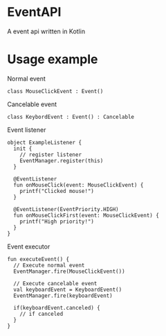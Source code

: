# EventAPI
A event api written in Kotlin

# Usage example

Normal event
```
class MouseClickEvent : Event()
```

Cancelable event
```
class KeybordEvent : Event() : Cancelable
```


Event listener
```
object ExampleListener {
  init {
    // register listener
    EventManager.register(this)
  }
  
  @EventListener
  fun onMouseClick(event: MouseClickEvent) {
    printf("Clicked mouse!")
  }
  
  @EventListener(EventPriority.HIGH)
  fun onMouseClickFirst(event: MouseClickEvent) {
    printf("High priority!")
  }
}
```

Event executor
```
fun executeEvent() {
  // Execute normal event
  EventManager.fire(MouseClickEvent())
  
  // Execute cancelable event
  val keyboardEvent = KeyboardEvent()
  EventManager.fire(keyboardEvent)
  
  if(keyboardEvent.canceled) {
    // if canceled
  }
}
```
